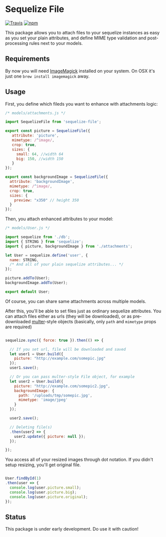 # Sequelize File
[![Travis](https://img.shields.io/travis/khrykin/sequelize-file.svg)](https://travis-ci.org/khrykin/sequelize-file)
[![npm](https://img.shields.io/npm/v/sequelize-file.svg)](https://www.npmjs.com/package/sequelize-file)

This package allows you to attach files to your sequelize instances as easy as you set your plain attributes, and define MIME type validation and post-processing rules next to your models.

## Requirements
By now you will need [ImageMagick](http://www.imagemagick.org/script/index.php) installed on your system. On OSX it's just one `brew install imagemagick` away.


## Usage
First, you define which fileds you want to enhance with attachments logic:

```javascript
/* models/attachments.js */

import SequelizeFile from 'sequelize-file';

export const picture = SequelizeFile({
   attribute: 'picture',
   mimetype: /^image/,
   crop: true,
   sizes: {
     small: 64, //width 64
     big: 150, //width 150
   }
});

export const backgroundImage = SequelizeFile({
  attribute: 'backgroundImage',
  mimetype: /^image/,
  crop: true,
  sizes: {
    preview: "x350" // height 350
  }
});

```
Then, you attach enhanced attributes to your model:

```javascript
/* models/User.js */

import sequelize from './db';
import { STRING } from 'sequelize';
import { picture, backgroundImage } from './attachments';

let User = sequelize.define('user', {
  name: STRING,
  /* And all of your plain sequelize attributes... */
});

picture.addTo(User);
backgroundImage.addTo(User);

export default User;

```
Of course, you can share same attachments across multiple models.

After this, you'll be able to set files just as ordinary sequelize attributes. You can attach files either as urls (they will be downloaded), or as pre-downloaded [multer](https://github.com/expressjs/multer)-style objects (basically, only `path` and `mimetype` props are required)

```javascript

sequelize.sync({ force: true }).then(() => {

  // If you set url, file will be downloaded and saved
  let user1 = User.build({
    picture: "http://example.com/somepic.jpg"
  });
  user1.save();

  // Or you can pass multer-style File object, for example
  let user2 = User.build({
    picture: "http://example.com/somepic2.jpg",
    backgroundImage: {
      path: '/uploads/tmp/somepic.jpg',
      mimetype: 'image/jpeg'
    }
  });

  user2.save();

  // Deleting file(s)
  .then(user2 => {
    user2.update({ picture: null });
  });

});

```
You access all of your resized images through dot notation. If you didn't setup resizing, you'll get original file.

```javascript

User.findById(1)
.then(user => {
  console.log(user.picture.small);
  console.log(user.picture.big);
  console.log(user.picture.original);
});

```

## Status

This package is under early development. Do use it with caution!
